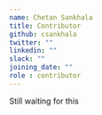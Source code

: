 ```yaml
---
name: Chetan Sankhala
title: Contributor
github: csankhala
twitter: ""
linkedin: ""
slack: ""
joining_date: ""
role : contributor
---
```


Still waiting for this
